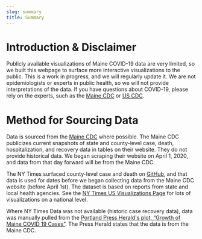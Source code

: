 ```yaml
---
slug: summary
title: Summary
---
```


# Introduction & Disclaimer

Publicly available visualizations of Maine COVID-19 data are very limited, so we built this webpage to surface more interactive visualizations to the public. This is a work in progress, and we will regularly update it. We are not epidemiologists or experts in public health, so we will not provide interpretations of the data. If you have questions about COVID-19, please rely on the experts, such as the [Maine CDC](https://www.maine.gov/dhhs/mecdc/infectious-disease/epi/airborne/coronavirus.shtml) or [US CDC](https://www.cdc.gov/coronavirus/2019-nCoV/index.html).

# Method for Sourcing Data

Data is sourced from the [Maine CDC](https://www.maine.gov/dhhs/mecdc/infectious-disease/epi/airborne/coronavirus.shtml) where possible. The Maine CDC publicizes current snapshots of state and county-level case, death, hospitalization, and recovery data in tables on their website. They do not provide historical data. We began scraping their website on April 1, 2020, and data from that day forward will be from the Maine CDC.

The NY Times surfaced county-level case and death on [GitHub](https://github.com/nytimes/covid-19-data), and that data is used for dates before we began collecting data from the Maine CDC website (before April 1st). The dataset is based on reports from state and local health agencies. See the [NY Times US Visualizations Page](https://www.nytimes.com/interactive/2020/us/coronavirus-us-cases.html) for lots of visualizations on a national level.

Where NY Times Data was not available (historic case recovery data), data was manually pulled from the [Portland Press Herald's plot, “Growth of Maine COVID 19 Cases”](https://www.pressherald.com/2020/03/17/track-maines-coronavirus-cases-by-county/). The Press Herald states that the data is from the Maine CDC.
